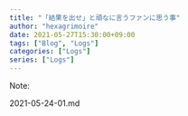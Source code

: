 ```yaml
---
title: "「結果を出せ」と頑なに言うファンに思う事"
author: "hexagrimoire"
date: 2021-05-27T15:30:00+09:00
tags: ["Blog", "Logs"]
categories: ["Logs"]
series: ["Logs"]
---
```


Note: 

2021-05-24-01.md
